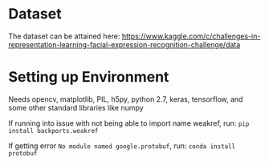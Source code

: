 # Dataset

The dataset can be attained here: https://www.kaggle.com/c/challenges-in-representation-learning-facial-expression-recognition-challenge/data

# Setting up Environment

Needs opencv, matplotlib, PIL, h5py, python 2.7, keras, tensorflow, and some other standard libraries like numpy

If running into issue with not being able to import name weakref, run: `pip install backports.weakref`

If getting error `No module named google.protobuf`, run: `conda install protobuf`
